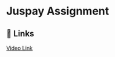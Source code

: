 # Juspay Assignment

## 🔗 Links
[Video Link](https://drive.google.com/file/d/1eE-11-btj7hvpUWvmun6kzbGIlnf0C2D/view?usp=sharing)

